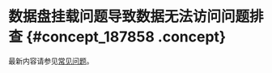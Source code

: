 # 数据盘挂载问题导致数据无法访问问题排查 {#concept_187858 .concept}

最新内容请参见[常见问题](../../../../cn.zh-CN/块存储/常见问题.md#)。

